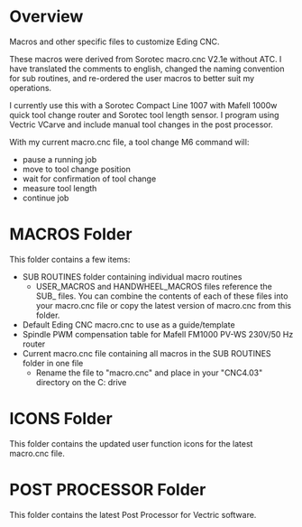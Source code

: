 # Overview
Macros and other specific files to customize Eding CNC.

These macros were derived from Sorotec macro.cnc V2.1e without ATC. I have translated the comments to english, changed the naming convention for sub routines, and re-ordered the user macros to better suit my operations. 

I currently use this with a Sorotec Compact Line 1007 with Mafell 1000w quick tool change router and Sorotec tool length sensor. I program using Vectric VCarve and include manual tool changes in the post processor. 

With my current macro.cnc file, a tool change M6 command will:
- pause a running job
- move to tool change position
- wait for confirmation of tool change
- measure tool length
- continue job

# MACROS Folder
This folder contains a few items:
- SUB ROUTINES folder containing individual macro routines
  - USER_MACROS and HANDWHEEL_MACROS files reference the SUB_ files. You can combine the contents of each of these files into your macro.cnc file or copy the latest version of macro.cnc from this folder.
- Default Eding CNC macro.cnc to use as a guide/template
- Spindle PWM compensation table for Mafell FM1000 PV-WS 230V/50 Hz router
- Current macro.cnc file containing all macros in the SUB ROUTINES folder in one file
  - Rename the file to "macro.cnc" and place in your "CNC4.03" directory on the C: drive

# ICONS Folder
This folder contains the updated user function icons for the latest macro.cnc file. 

# POST PROCESSOR Folder
This folder contains the latest Post Processor for Vectric software.
